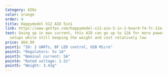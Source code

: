 ```yaml
---
Category: AIOs
color: orange
order: 4
title: Happymodel X12 AIO 5in1
link: https://www.getfpv.com/happymodel-x12-aio-5-in-1-board-f4-fc-12a-esc.html
text: Going up in max current, this AIO can go up to 12A for more power-hungry
  setups while still keeping the weight and cost relatively low
price: $64.99
point1: "IO: 2 UARTs, BF LED control, USB Micro"
point2: "Regulators: 5v 1A"
point3: "Nominal current: 5A"
point4: "Rated voltage: 1-2s"
point5: "Weight: 3.42g"
---
```

